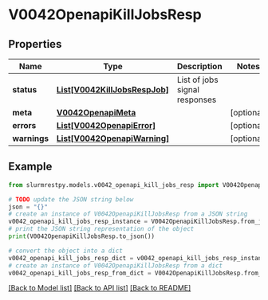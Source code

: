 # V0042OpenapiKillJobsResp


## Properties

Name | Type | Description | Notes
------------ | ------------- | ------------- | -------------
**status** | [**List[V0042KillJobsRespJob]**](V0042KillJobsRespJob.md) | List of jobs signal responses |
**meta** | [**V0042OpenapiMeta**](V0042OpenapiMeta.md) |  | [optional]
**errors** | [**List[V0042OpenapiError]**](V0042OpenapiError.md) |  | [optional]
**warnings** | [**List[V0042OpenapiWarning]**](V0042OpenapiWarning.md) |  | [optional]

## Example

```python
from slurmrestpy.models.v0042_openapi_kill_jobs_resp import V0042OpenapiKillJobsResp

# TODO update the JSON string below
json = "{}"
# create an instance of V0042OpenapiKillJobsResp from a JSON string
v0042_openapi_kill_jobs_resp_instance = V0042OpenapiKillJobsResp.from_json(json)
# print the JSON string representation of the object
print(V0042OpenapiKillJobsResp.to_json())

# convert the object into a dict
v0042_openapi_kill_jobs_resp_dict = v0042_openapi_kill_jobs_resp_instance.to_dict()
# create an instance of V0042OpenapiKillJobsResp from a dict
v0042_openapi_kill_jobs_resp_from_dict = V0042OpenapiKillJobsResp.from_dict(v0042_openapi_kill_jobs_resp_dict)
```
[[Back to Model list]](../README.md#documentation-for-models) [[Back to API list]](../README.md#documentation-for-api-endpoints) [[Back to README]](../README.md)


